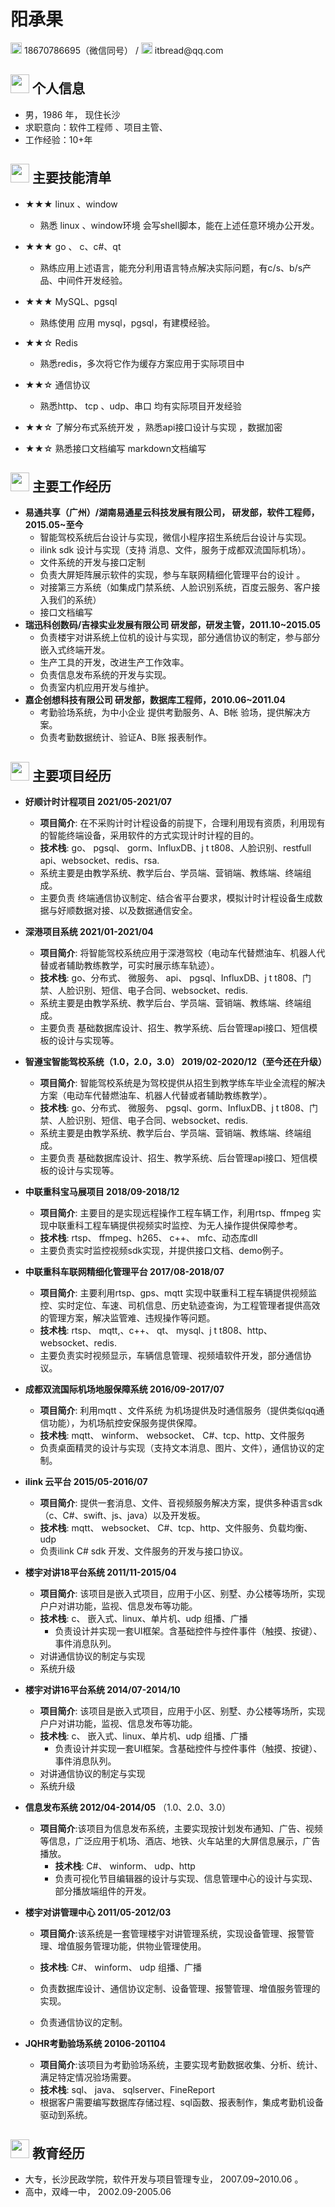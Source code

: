  <left>
     <h1>阳承果</h1>
     <div>
         <span>
             <img src="assets/phone-solid.svg" width="18px">
             18670786695（微信同号）
         </span>
         /
         <span>
             <img src="assets/envelope-solid.svg" width="18px">
             itbread@qq.com
         </span>      
     </div>
 </left>



## <img src="assets/info-circle-solid.svg" width="30px"> 个人信息 

 - 男，1986 年，  现住长沙
 - 求职意向：软件工程师 、项目主管、
 - 工作经验：10+年

## <img src="assets/tools-solid.svg" width="30px"> 主要技能清单
- ★★★ linux 、window

  - 熟悉 linux 、window环境 会写shell脚本，能在上述任意环境办公开发。
- ★★★ go 、 c、c#、qt
  - 熟练应用上述语言，能充分利用语言特点解决实际问题，有c/s、b/s产品、中间件开发经验。
  
- ★★★ MySQL、pgsql
  - 熟练使用 应用 mysql，pgsql，有建模经验。
  
- ★★☆ Redis
  - 熟悉redis，多次将它作为缓存方案应用于实际项目中
  
- ★★☆ 通信协议 

  - 熟悉http、 tcp 、udp、串口 均有实际项目开发经验

- ★★☆ 了解分布式系统开发 ，熟悉api接口设计与实现 ，数据加密

- ★★☆ 熟悉接口文档编写 markdown文档编写



## <img src="assets/briefcase-solid.svg" width="30px"> 主要工作经历
- **易通共享（广州）/湖南易通星云科技发展有限公司， 研发部，软件工程师，2015.05~至今**
  - 智能驾校系统后台设计与实现，微信小程序招生系统后台设计与实现。
  - ilink sdk  设计与实现（支持 消息、文件，服务于成都双流国际机场）。
  - 文件系统的开发与接口定制
  - 负责大屏矩阵展示软件的实现，参与车联网精细化管理平台的设计 。
  - 对接第三方系统（如集成门禁系统、人脸识别系统，百度云服务、客户接入我们的系统）
  - 接口文档编写
- **瑞迅科创数码/吉禄实业发展有限公司 研发部，研发主管，2011.10~2015.05**
  - 负责楼宇对讲系统上位机的设计与实现，部分通信协议的制定，参与部分嵌入式终端开发。
  - 生产工具的开发，改进生产工作效率。
  - 负责信息发布系统的开发与实现。
  - 负责室内机应用开发与维护。
- **嘉企创想科技有限公司 研发部，数据库工程师，2010.06~2011.04**
  - 考勤验场系统，为中小企业 提供考勤服务、A、B帐 验场，提供解决方案。
  - 负责考勤数据统计、验证A、B账 报表制作。
## <img src="assets/project-diagram-solid.svg" width="30px"> 主要项目经历
- **好顺计时计程项目   2021/05-2021/07**
  - **项目简介**: 在不采购计时计程设备的前提下，合理利用现有资质，利用现有的智能终端设备，采用软件的方式实现计时计程的目的。
  - **技术栈**:  go、 pgsql、 gorm、InfluxDB、j t t808、人脸识别、restfull api、websocket、redis、rsa.
  - 系统主要是由教学系统、教学后台、学员端、营销端、教练端、终端组成。
  - 主要负责 终端通信协议制定、结合省平台要求，模拟计时计程设备生成数据与好顺数据对接、以及数据通信安全。
- **深港项目系统   2021/01-2021/04**
  - **项目简介**: 将智能驾校系统应用于深港驾校（电动车代替燃油车、机器人代替或者辅助教练教学，可实时展示练车轨迹）。
  - **技术栈**:  go、分布式、 微服务、 api、 pgsql、InfluxDB、j t t808、门禁、人脸识别、短信、电子合同、websocket、redis.
  - 系统主要是由教学系统、教学后台、学员端、营销端、教练端、终端组成。
  - 主要负责 基础数据库设计、招生、教学系统、后台管理api接口、短信模板的设计与实现等。
- **智遵宝智能驾校系统（1.0，2.0，3.0）  2019/02-2020/12（至今还在升级）**
  - **项目简介**: 智能驾校系统是为驾校提供从招生到教学练车毕业全流程的解决方案（电动车代替燃油车、机器人代替或者辅助教练教学）。
  - **技术栈**:  go、分布式、 微服务、 pgsql、gorm、InfluxDB、j t t808、门禁、人脸识别、短信、电子合同、websocket、redis.
  - 系统主要是由教学系统、教学后台、学员端、营销端、教练端、终端组成。
  - 主要负责 基础数据库设计、招生、教学系统、后台管理api接口、短信模板的设计与实现等。
- **中联重科宝马展项目  2018/09-2018/12** 
    - **项目简介**: 主要目的是实现远程操作工程车辆工作，利用rtsp、ffmpeg 实现中联重科工程车辆提供视频实时监控、为无人操作提供保障参考。
    - **技术栈**:  rtsp、 ffmpeg、h265、 c++、 mfc、动态库dll
    - 主要负责实时监控视频sdk实现，并提供接口文档、demo例子。
    
- **中联重科车联网精细化管理平台  2017/08-2018/07** 
  - **项目简介**: 主要利用rtsp、gps、mqtt 实现中联重科工程车辆提供视频监控、实时定位、车速、司机信息、历史轨迹查询，为工程管理者提供高效的管理方案，解决监管难、违规操作等问题。
  - **技术栈**:  rtsp、 mqtt,、c++、 qt、 mysql、j t t808、http、websocket、redis.
  - 主要负责实时视频显示，车辆信息管理、视频墙软件开发，部分通信协议。

- **成都双流国际机场地服保障系统 2016/09-2017/07**
  - **项目简介**: 利用mqtt 、文件系统 为机场提供及时通信服务（提供类似qq通信功能），为机场航控安保服务提供保障。
  - **技术栈**:  mqtt、 winform、 websocket、 C#、tcp、http、文件服务
  - 负责桌面精灵的设计与实现（支持文本消息、图片、文件），通信协议的定制。
- **ilink 云平台 2015/05-2016/07**
  - **项目简介**: 提供一套消息、文件、音视频服务解决方案，提供多种语言sdk（c、C#、swift、js、java）以及开发板。
  - **技术栈**:  mqtt、 websocket、 C#、tcp、http、文件服务、负载均衡、udp
  - 负责ilink C# sdk 开发、文件服务的开发与接口协议。
  
- **楼宇对讲18平台系统 2011/11-2015/04**
  
  - **项目简介**: 该项目是嵌入式项目，应用于小区、别墅、办公楼等场所，实现户户对讲功能，监视、信息发布等功能。
  - **技术栈**:  c、 嵌入式、linux、单片机、udp 组播、广播
    - 负责设计并实现一套UI框架。含基础控件与控件事件（触摸、按键）、事件消息队列。
  - 对讲通信协议的制定与实现
  - 系统升级
  
- **楼宇对讲16平台系统 2014/07-2014/10**
  
  - **项目简介**: 该项目是嵌入式项目，应用于小区、别墅、办公楼等场所，实现户户对讲功能，监视、信息发布等功能。
  - **技术栈**:  c、 嵌入式、linux、单片机、udp 组播、广播
    - 负责设计并实现一套UI框架。含基础控件与控件事件（触摸、按键）、事件消息队列。
  - 对讲通信协议的制定与实现
  - 系统升级
  
- **信息发布系统  2012/04-2014/05** （1.0、2.0、3.0）
	
  - **项目简介**:该项目为信息发布系统，主要实现按计划发布通知、广告、视频等信息，广泛应用于机场、酒店、地铁、火车站里的大屏信息展示，广告播放。
	  - **技术栈**:  C#、 winform、 udp、http    
	- 负责可视化节目编辑器的设计与实现、信息管理中心的设计与实现、部分播放端组件的开发。
	
- **楼宇对讲管理中心  2011/05-2012/03** 
  
    - **项目简介**:该系统是一套管理楼宇对讲管理系统，实现设备管理、报警管理、增值服务管理功能，供物业管理使用。
    - **技术栈**:  C#、 winform、 udp 组播、广播    
    - 负责数据库设计、通信协议定制、设备管理、报警管理、增值服务管理的实现。
    
    - 负责通信协议的定制。
- **JQHR考勤验场系统  20106-201104** 

    - **项目简介**:该项目为考勤验场系统，主要实现考勤数据收集、分析、统计、满足特定情况验场需要。
	- **技术栈**:  sql、 java、 sqlserver、FineReport    
    - 根据客户需要编写数据库存储过程、sql函数、报表制作，集成考勤机设备驱动到系统。

  

## <img src="assets/graduation-cap-solid.svg" width="30px"> 教育经历
- 大专，长沙民政学院，软件开发与项目管理专业， 2007.09~2010.06 。
- 高中，双峰一中， 2002.09-2005.06

